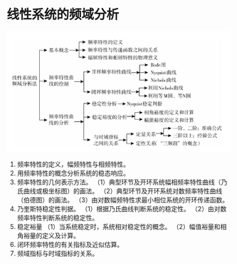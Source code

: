 # 线性系统的频域分析

![](attachments/Pasted%20image%2020240814100430.png)


1. 频率特性的定义，幅频特性与相频特性。
2. 用频率特性的概念分析系统的稳态响应。
3. 频率特性的几何表示方法。
（1）典型环节及开环系统幅相频率特性曲线（乃氏曲线或极坐标图）的画法。
（2）典型环节及开环系统对数频率特性曲线（伯德图）的画法。
（3）由对数幅频特性求最小相位系统的开环传递函数。
4. 乃奎斯特稳定性判据。
（1）根据乃氏曲线判断系统的稳定性。
（2）由对数频率特性判断系统的稳定性。
5. 稳定裕量
（1）当系统稳定时，系统相对稳定性的概念。
（2）幅值裕量和相角裕量的定义及计算。
6. 闭环频率特性的有关指标及近似估算。
7. 频域指标与时域指标的关系。

